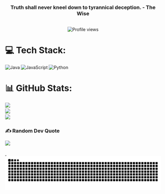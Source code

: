 <div align="center">
  <h3 align="center">Truth shall never kneel down to tyrannical deception. - The Wise</h3>
  <br/>
  <img src="https://komarev.com/ghpvc/?username=WiseDodge&style=flat-square&color=blue" alt="Profile views" />
</div>

# 💻 Tech Stack:
![Java](https://img.shields.io/badge/java-%23ED8B00.svg?style=flat&logo=openjdk&logoColor=white) ![JavaScript](https://img.shields.io/badge/javascript-%23323330.svg?style=flat&logo=javascript&logoColor=%23F7DF1E) ![Python](https://img.shields.io/badge/python-3670A0?style=flat&logo=python&logoColor=ffdd54)

# 📊 GitHub Stats:
![](https://github-readme-stats.vercel.app/api?username=Wisedodge&theme=radical&hide_border=false&include_all_commits=false&count_private=false)<br/>
![](https://github-readme-streak-stats.herokuapp.com/?user=Wisedodge&theme=radical&hide_border=false)<br/>
![](https://github-readme-stats.vercel.app/api/top-langs/?username=Wisedodge&theme=radical&hide_border=false&include_all_commits=false&count_private=false&layout=compact)

### ✍️ Random Dev Quote
![](https://quotes-github-readme.vercel.app/api?type=horizontal&theme=radical)

<a href="https://www.youtube.com/watch?v=dQw4w9WgXcQ" target="_blank">
  <img src="https://raw.githubusercontent.com/WiseDodge/WiseDodge/output/github-contribution-grid-snake-dark.svg" alt="snake gif">
</a>
